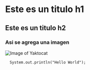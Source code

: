 # Este es un titulo h1
## Este es un titulo h2
### Asi se agrega una imagen
![Image of Yaktocat](https://octodex.github.com/images/yaktocat.png)

```
  System.out.println("Hello World");
```
